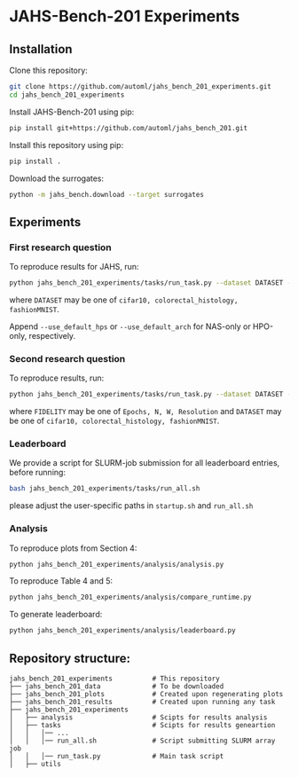 # JAHS-Bench-201 Experiments


## Installation

Clone this repository:

```bash
git clone https://github.com/automl/jahs_bench_201_experiments.git
cd jahs_bench_201_experiments
```

Install JAHS-Bench-201 using pip:

```bash
pip install git+https://github.com/automl/jahs_bench_201.git
```

Install this repository using pip:

```bash
pip install .
```

Download the surrogates:

```bash
python -m jahs_bench.download --target surrogates
```

    

## Experiments

### First research question
To reproduce results for JAHS, run:

```bash
python jahs_bench_201_experiments/tasks/run_task.py --dataset DATASET --seed SEED --fidelity None
```

where `DATASET` may be one of `cifar10, colorectal_histology, fashionMNIST`.

Append `--use_default_hps` or `--use_default_arch` for NAS-only or HPO-only, respectively.

### Second research question
To reproduce results, run:

```bash
python jahs_bench_201_experiments/tasks/run_task.py --dataset DATASET --seed SEED --fidelity FIDELITY
```

where `FIDELITY` may be one of `Epochs, N, W, Resolution` and  `DATASET` may be one of `cifar10, colorectal_histology, fashionMNIST`.


### Leaderboard

We provide a script for SLURM-job submission for all leaderboard entries, before running:

```bash
bash jahs_bench_201_experiments/tasks/run_all.sh
```

please adjust the user-specific paths in `startup.sh` and `run_all.sh`

### Analysis

To reproduce plots from Section 4:

```bash
python jahs_bench_201_experiments/analysis/analysis.py
```

To reproduce Table 4 and 5:

```bash
python jahs_bench_201_experiments/analysis/compare_runtime.py
```

To generate leaderboard: 

```bash
python jahs_bench_201_experiments/analysis/leaderboard.py
```


## Repository structure:

    jahs_bench_201_experiments          # This repository
    ├── jahs_bench_201_data             # To be downloaded
    ├── jahs_bench_201_plots            # Created upon regenerating plots
    ├── jahs_bench_201_results          # Created upon running any task
    ├── jahs_bench_201_experiments
    │   ├── analysis                    # Scipts for results analysis
    │   ├── tasks                       # Scipts for results geneartion
    │   │   │── ...
    │   │   │── run_all.sh              # Script submitting SLURM array job
    │   │   │── run_task.py             # Main task script
    │   ├── utils
